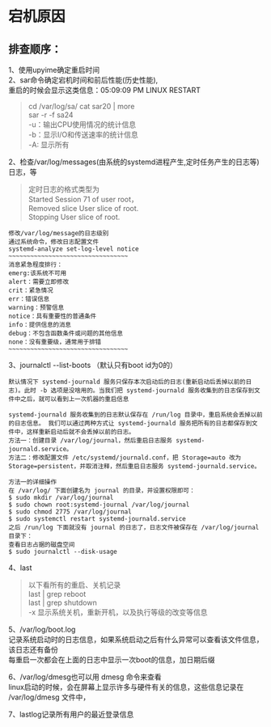# 宕机原因
## 排查顺序：
1、使用upyime确定重启时间  
2、sar命令确定宕机时间和前后性能(历史性能),    
重启的时候会显示这类信息：05:09:09 PM  LINUX RESTART
> cd /var/log/sa/
cat sar20 | more  
sar -r -f sa24  
-u：输出CPU使用情况的统计信息  
-b：显示I/O和传送速率的统计信息  
-A:  显示所有  


2、检查/var/log/messages(由系统的systemd进程产生,定时任务产生的日志等)日志，等
> 定时日志的格式类型为  
Started Session 71 of user root，  
Removed slice User slice of root.  
Stopping User slice of root.  

```
修改/var/log/message的日志级别
通过系统命令，修改日志配置文件
systemd-analyze set-log-level notice
~~~~~~~~~~~~~~~~~~~~~~~~~~~~~~~~~
消息紧急程度排行：
emerg:该系统不可用
alert：需要立即修改
crit：紧急情况
err：错误信息
warning：预警信息
notice：具有重要性的普通条件
info：提供信息的消息
debug：不包含函数条件或问题的其他信息
none：没有重要级，通常用于排错
~~~~~~~~~~~~~~~~~~~~~~~~~~~~~~~~~
```
3、journalctl --list-boots （默认只有boot id为0的）
```
默认情况下 systemd-journald 服务只保存本次启动后的日志(重新启动后丢掉以前的日志)。此时 -b 选项是没啥用的。当我们把 systemd-journald 服务收集到的日志保存到文件中之后，就可以看到上一次机器的重启信息

systemd-journald 服务收集到的日志默认保存在 /run/log 目录中，重启系统会丢掉以前的日志信息。 我们可以通过两种方式让 systemd-journald 服务把所有的日志都保存到文件中，这样重新启动后就不会丢掉以前的日志。
方法一：创建目录 /var/log/journal，然后重启日志服务 systemd-journald.service。
方法二：修改配置文件 /etc/systemd/journald.conf，把 Storage=auto 改为 Storage=persistent，并取消注释，然后重启日志服务 systemd-journald.service。

方法一的详细操作
在 /var/log/ 下面创建名为 journal 的目录，并设置权限即可：
$ sudo mkdir /var/log/journal
$ sudo chown root:systemd-journal /var/log/journal
$ sudo chmod 2775 /var/log/journal
$ sudo systemctl restart systemd-journald.service
之后 /run/log 下面就没有 journal 的日志了，日志文件被保存在 /var/log/journal 目录下：
查看日志占据的磁盘空间
$ sudo journalctl --disk-usage
```

4、last
> 以下看所有的重启、关机记录  
last | grep reboot  
last | grep shutdown  
-x 显示系统关机，重新开机，以及执行等级的改变等信息  

5、/var/log/boot.log   
 记录系统启动时的日志信息，如果系统启动之后有什么异常可以查看该文件信息，该日志还有备份  
每重启一次都会在上面的日志中显示一次boot的信息，加日期后缀  

6、/var/log/dmesg也可以用 dmesg 命令来查看  
linux启动的时候，会在屏幕上显示许多与硬件有关的信息，这些信息记录在 /var/log/dmesg 文件中，  


7、lastlog记录所有用户的最近登录信息  




